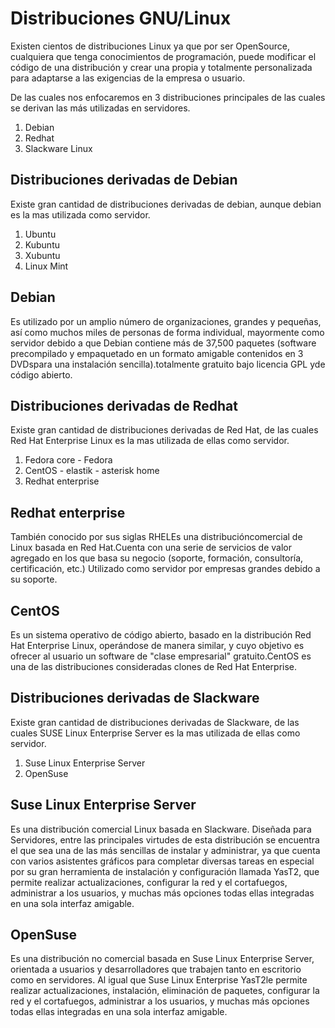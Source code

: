 # Distribuciones GNU/Linux
Existen cientos de distribuciones Linux ya que por ser OpenSource, cualquiera que tenga conocimientos de programación, puede modificar el código de una distribución y crear una propia y totalmente personalizada para adaptarse a las exigencias de la empresa o usuario.

De las cuales nos enfocaremos en 3 distribuciones principales de las cuales se derivan las más utilizadas  en servidores.
1. Debian
1. Redhat
1. Slackware Linux

## Distribuciones derivadas de Debian
Existe gran cantidad de distribuciones derivadas de debian, aunque debian es la mas utilizada como servidor.
1. Ubuntu
1. Kubuntu
1. Xubuntu
1. Linux Mint

## Debian
Es utilizado por un amplio número de organizaciones, grandes y pequeñas, así como muchos miles de personas de forma individual, mayormente como servidor debido a que Debian contiene más de 37,500 paquetes (software precompilado y empaquetado en un formato amigable contenidos en 3 DVDspara una instalación sencilla).totalmente gratuito bajo licencia  GPL yde código abierto.


## Distribuciones derivadas de Redhat
Existe gran cantidad de distribuciones derivadas de Red Hat, de las cuales Red Hat Enterprise Linux es la mas utilizada de ellas como servidor.
1. Fedora core - Fedora
1. CentOS - elastik - asterisk home
1. Redhat enterprise


## Redhat enterprise
También conocido por sus siglas RHELEs una distribucióncomercial de Linux basada en Red Hat.Cuenta con una serie de servicios de valor agregado en los que basa su negocio (soporte, formación, consultoría, certificación, etc.)  Utilizado como servidor por empresas grandes debido a su soporte.

## CentOS
Es un sistema operativo de código abierto, basado en la distribución Red Hat Enterprise Linux, operándose de manera similar, y cuyo objetivo es ofrecer al usuario un software de "clase empresarial" gratuito.CentOS es una de las distribuciones consideradas clones de Red Hat Enterprise.

## Distribuciones derivadas de Slackware
Existe gran cantidad de distribuciones derivadas de Slackware, de las cuales SUSE Linux Enterprise Server es la mas utilizada de ellas como servidor.

1. Suse Linux Enterprise Server
1. OpenSuse

## Suse Linux Enterprise Server
Es una distribución comercial Linux  basada en Slackware. Diseñada para Servidores, entre las principales virtudes de esta distribución se encuentra el que sea una de las más sencillas de instalar y administrar, ya que cuenta con varios asistentes gráficos para completar diversas tareas en especial por su gran herramienta de instalación y configuración llamada YasT2, que permite realizar actualizaciones, configurar la red y el cortafuegos, administrar a los usuarios, y muchas más opciones todas ellas integradas en una sola interfaz amigable.

## OpenSuse
Es una distribución no comercial basada en Suse Linux Enterprise Server, orientada a usuarios y desarrolladores que trabajen tanto en escritorio como en servidores. Al igual que Suse Linux Enterprise YasT2le permite realizar actualizaciones, instalación, eliminación de paquetes, configurar la red y el cortafuegos, administrar a los usuarios, y muchas más opciones todas ellas integradas en una sola interfaz amigable.
